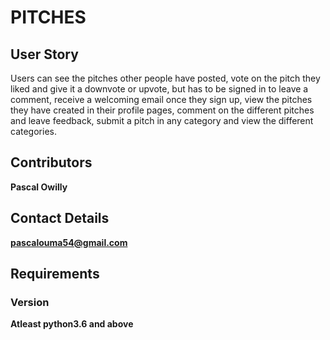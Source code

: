 # PITCHES

## User Story
Users can see the pitches other people have posted, vote on the pitch they liked and give it a downvote or upvote, but has to be signed in to leave a comment, receive a welcoming email once they sign up, view the pitches they have created in their profile pages, comment on the different pitches and leave feedback, submit a pitch in any category and view the different categories.
## Contributors

**Pascal Owilly**

## Contact Details

**pascalouma54@gmail.com**

## Requirements

### Version

**Atleast python3.6 and above**